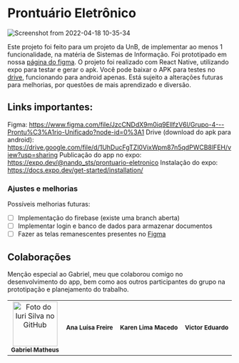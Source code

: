 # Prontuário Eletrônico

![Screenshot from 2022-04-18 10-35-34](https://user-images.githubusercontent.com/65089035/163815973-aaa9a8db-1a7c-4d15-98ec-b2033d941e3b.png)

Este projeto foi feito para um projeto da UnB, de implementar ao menos 1 funcionalidade, na matéria de Sistemas de Informação. Foi prototipado em nossa [página do figma](https://www.figma.com/file/JzcCNDdX9m0iq9EllfzV6l/Grupo-4---Prontu%C3%A1rio-Unificado?node-id=0%3A1). O projeto foi realizado com React Native, utilizando expo para testar e gerar o apk.
Você pode baixar o APK para testes no [drive](https://drive.google.com/file/d/1UhDucFgTZl0VixWpm87n5qdPWCB8lFEH/view?usp=sharing), funcionando para android apenas.
Está sujeito a alterações futuras para melhorias, por questões de mais aprendizado e diversão.

## Links importantes:
Figma: https://www.figma.com/file/JzcCNDdX9m0iq9EllfzV6l/Grupo-4---Prontu%C3%A1rio-Unificado?node-id=0%3A1
Drive (download do apk para android): https://drive.google.com/file/d/1UhDucFgTZl0VixWpm87n5qdPWCB8lFEH/view?usp=sharing
Publicação do app no expo: https://expo.dev/@nando_sts/prontuario-eletronico 
Instalação do expo: https://docs.expo.dev/get-started/installation/

### Ajustes e melhorias

Possíveis melhorias futuras:

- [ ] Implementação do firebase (existe uma branch aberta)
- [ ] Implementar login e banco de dados para armazenar documentos
- [ ] Fazer as telas remanescentes presentes no [Figma](https://www.figma.com/file/JzcCNDdX9m0iq9EllfzV6l/Grupo-4---Prontu%C3%A1rio-Unificado?node-id=0%3A1)

## Colaborações

Menção especial ao Gabriel, meu que colaborou comigo no desenvolvimento do app, bem como aos outros participantes do grupo na prototipação e planejamento do trabalho. 

<table>
  <tr>
    <td align="center">
      <a href="https://github.com/Shudugen">
        <img src="https://avatars.githubusercontent.com/u/44250965?v=4" width="100px;" alt="Foto do Iuri Silva no GitHub"/><br>
        <sub>
          <b>Gabriel Matheus</b>
        </sub>
      </a>
    </td>
    <td align="center">
      <sub>
        <b>Ana Luísa Freire</b>
      </sub>
    </td>
    <td align="center">
      <sub>
        <b>Karen Lima Macedo</b>
      </sub>
    </td>
    <td align="center">
      <sub>
        <b>Victor Eduardo</b>
      </sub>
    </td>
  </tr>
</table>
